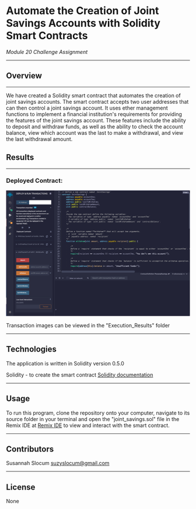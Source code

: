 # Automate the Creation of Joint Savings Accounts with Solidity Smart Contracts

*Module 20 Challenge Assignment*

---

## Overview 
---
  We have created a Solidity smart contract that automates the creation of joint savings accounts. The smart contract accepts two user addresses that can then control a joint savings account. It uses ether management functions to implement a financial institution's requirements for providing the features of the joint savings account. These features include the ability to deposit and withdraw funds, as well as the ability to check the account balance, view which account was the last to make a withdrawal, and view the last withdrawal amount.  
  
  
## Results
---
### Deployed Contract:
![deployed](/Execution_Results/deployed.png)

Transaction images can be viewed in the "Execution_Results" folder

---

## Technologies

The application is written in Solidity version 0.5.0 

Solidity - to create the smart contract [Solidity documentation](https://docs.soliditylang.org/en/v0.8.4/)

--- 

## Usage

To run this program, clone the repository onto your computer, navigate to its source folder in your terminal and open the "joint_savings.sol" file in the Remix IDE at [Remix IDE](https://remix.ethereum.org/#optimize=false&runs=200&evmVersion=null&version=soljson-v0.8.1+commit.df193b15.js) to view and interact with the smart contract.

---

## Contributors
Susannah Slocum 
suzyslocum@gmail.com

---

## License

None
